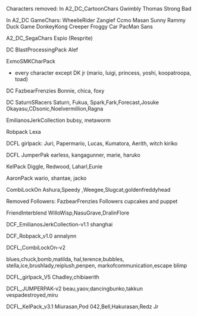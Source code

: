 Characters removed: 
In A2_DC_CartoonChars
Gwimbly
Thomas 
Strong Bad

In A2_DC GameChars: 
WheelieRider
Zangief
Ccmo
Masan
Sunny
Rammy
Duck Game
DonkeyKong
Creeper
Froggy Car
PacMan
Sans

A2_DC_SegaChars
Espio (Resprite)

DC BlastProcessingPack
Alef

ExmoSMKCharPack
- every character except DK jr
(mario, luigi, princess, yoshi, koopatroopa, toad)

DC FazbearFrenzies
Bonnie, chica, foxy

DC SaturnSRacers
Saturn, Fukua, Spark,Fark,Forecast,Josuke
Okayasu,CDsonic,Noelvermillion,Ragna

EmilianosJerkCollection
bubsy, metaworm

Robpack
Lexa

DCFL girlpack:
Juri, Papermario, Lucas, Kumatora, Aerith, witch kiriko

DCFL JumperPak
earless, kangagunner, marie, haruko

KelPack
Diggle, Redwood, Laharl,Eunie

AaronPack
wario, shantae, jacko

CombiLockOn
Ashura,Speedy ,Weegee,Slugcat,goldenfreddyhead

Removed Followers:
FazbearFrenzies Followers
cupcakes and puppet

FriendInterblend
WilloWisp,NasuGrave,DralinFlore

DCF_EmilianosJerkCollection-v1.1
shanghai

DCF_Robpack_v1.0
annalynn

DCFL_CombiLockOn-v2

blues,chuck,bomb,matilda,
hal,terence,bubbles,
stella,ice,brushlady,reiplush,penpen,
markofcommunication,escape blimp

DCFL_girlpack_V5
Chadley,chibiaerith

DCFL_JUMPERPAK-v2
beau,yaov,dancingbunko,takkun
vespadestroyed,miru

DCFL_KelPack_v3.1
Miurasan,Pod 042,Bell,Hakurasan,Redz Jr







